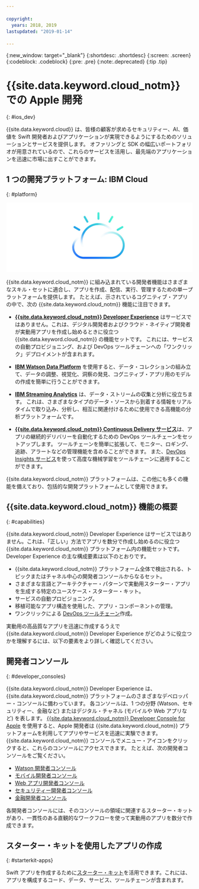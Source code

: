 ```yaml
---

copyright:
  years: 2018, 2019
lastupdated: "2019-01-14"

---
```


{:new_window: target="_blank"}
{:shortdesc: .shortdesc}
{:screen: .screen}
{:codeblock: .codeblock}
{:pre: .pre}
{:note:.deprecated}
{:tip .tip}

# {{site.data.keyword.cloud_notm}} での Apple 開発
{: #ios_dev}

{{site.data.keyword.cloud}} は、皆様の顧客が求めるセキュリティー、AI、価値を Swift 開発者およびアプリケーションが実現できるようにするためのソリューションとサービスを提供します。 オファリングと SDK の幅広いポートフォリオが用意されているので、これらのサービスを活用し、最先端のアプリケーションを迅速に市場に出すことができます。

## 1 つの開発プラットフォーム: IBM Cloud
{: #platform}

 ![開発者のタイプ](images/IBM_Cloud_icon.png "IBM Cloud")

{{site.data.keyword.cloud_notm}} に組み込まれている開発者機能はさまざまなスキル・セットに適合し、アプリを作成、配信、実行、管理するための単一プラットフォームを提供します。 たとえば、示されているコグニティブ・アプリの中で、次の {{site.data.keyword.cloud_notm}} 機能に注目できます。

* [**{{site.data.keyword.cloud_notm}} Developer Experience**](/docs/overview/dev-journey.html) はサービスではありません。これは、デジタル開発者およびクラウド・ネイティブ開発者が実動用アプリを作成し始めるときに役立つ {{site.data.keyword.cloud_notm}} の機能セットです。 これには、サービスの自動プロビジョニング、および DevOps ツールチェーンへの「ワンクリック」デプロイメントが含まれます。

* [**IBM Watson Data Platform**](https://dataplatform.ibm.com) を使用すると、データ・コレクションの組み立て、データの調整、視覚化、洞察の発見、コグニティブ・アプリ用のモデルの作成を簡単に行うことができます。

* [**IBM Streaming Analytics**](/docs/services/StreamingAnalytics/index.html) は、データ・ストリームの収集と分析に役立ちます。 これは、さまざまなタイプのデータ・ソースから到着する情報をリアルタイムで取り込み、分析し、相互に関連付けるために使用できる高機能の分析プラットフォームです。

* [**{{site.data.keyword.cloud_notm}} Continuous Delivery サービス**](/docs/services/ContinuousDelivery/index.html)は、アプリの継続的デリバリーを自動化するための DevOps ツールチェーンをセットアップします。 ツールチェーンを簡単に拡張して、モニター、ロギング、追跡、アラートなどの管理機能を含めることができます。 また、[DevOps Insights サービス](/docs/services/DevOpsInsights/index.html)を使って高度な機械学習をツールチェーンに適用することができます。

{{site.data.keyword.cloud_notm}} プラットフォームは、この他にも多くの機能を備えており、包括的な開発プラットフォームとして使用できます。

## {{site.data.keyword.cloud_notm}} 機能の概要
{: #capabilities}

{{site.data.keyword.cloud_notm}} Developer Experience はサービスではありません。これは、「正しい」方法でアプリを数分で作成し始めるのに役立つ {{site.data.keyword.cloud_notm}} プラットフォーム内の機能セットです。 Developer Experience の主な構成要素は以下のとおりです。

* {{site.data.keyword.cloud_notm}} プラットフォーム全体で検出される、トピックまたはチャネル中心の開発者コンソールからなるセット。
* さまざまな言語とアーキテクチャー・パターンで実動用スターター・アプリを生成する特定のユースケース・スターター・キット。
* サービスの自動プロビジョニング。
* 移植可能なアプリ構造を使用した、アプリ・コンポーネントの管理。
* ワンクリックによる [DevOps ツールチェーン](/docs/services/ContinuousDelivery/index.html)作成。

実動用の高品質なアプリを迅速に作成するうえで {{site.data.keyword.cloud_notm}} Developer Experience がどのように役立つかを理解するには、以下の要素をより詳しく確認してください。

## 開発者コンソール
{: #developer_consoles}

{{site.data.keyword.cloud_notm}} Developer Experience は、{{site.data.keyword.cloud_notm}} プラットフォームのさまざまなデベロッパー・コンソールに備わっています。 各コンソールは、1 つの分野 (Watson、セキュリティー、金融など) またはデジタル・チャネル (モバイルや Web アプリなど) を表します。 [{{site.data.keyword.cloud_notm}} Developer Console for Apple](https://cloud.ibm.com/developer/appledevelopment/dashboard) を使用すると、Apple 開発者は {{site.data.keyword.cloud_notm}} プラットフォームを利用してアプリやサービスを迅速に実験できます。 {{site.data.keyword.cloud_notm}} コンソールでメニュー・アイコンをクリックすると、これらのコンソールにアクセスできます。 たとえば、次の開発者コンソールをご覧ください。

* [Watson 開発者コンソール](https://cloud.ibm.com/developer/watson/dashboard)
* [モバイル開発者コンソール](https://cloud.ibm.com/developer/mobile/dashboard)
* [Web アプリ開発者コンソール](https://cloud.ibm.com/developer/appservice/dashboard)
* [セキュリティー開発者コンソール](https://cloud.ibm.com/developer/security/dashboard)
* [金融開発者コンソール](https://cloud.ibm.com/developer/finance/dashboard)

<!--Cloud native development is the process of developing apps that are optimized to leverage capabilities engendered from running on the cloud.  Flexibility, portability, scaling, rapid development, continuous delivery, and a close coupling development and operations ("devops) are characteristics of cloud applications. The {{site.data.keyword.cloud}} Developer Experience quickly gets you started building cloud native applications that are ready for team development and bound for production use.-->


<!--![Overview of elements of the {{site.data.keyword.cloud_notm}} Developer Experience](images/elements_of_devex.png "Overview of elements of the {{site.data.keyword.cloud_notm}} Developer Experience") <br> *Overview of elements of the {{site.data.keyword.cloud_notm}} Developer Experience*-->

各開発者コンソールには、そのコンソールの領域に関連するスターター・キットがあり、一貫性のある直観的なワークフローを使って実動用のアプリを数分で作成できます。

## スターター・キットを使用したアプリの作成
{: #starterkit-apps}

Swift アプリを作成するために[スターター・キット](/docs/swift/starter_kit/starter_kits.html)を活用できます。これには、アプリを構成するコード、データ、サービス、ツールチェーンが含まれます。
